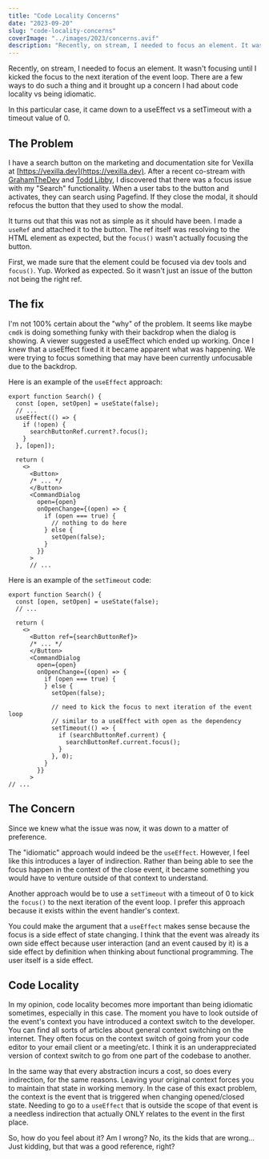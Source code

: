 ```yaml
---
title: "Code Locality Concerns"
date: "2023-09-20"
slug: "code-locality-concerns"
coverImage: "../images/2023/concerns.avif"
description: "Recently, on stream, I needed to focus an element. It wasn;t focusing until I kicked the focus to the next iteration of the event loop. There are a few ways to do such a thing and it brought up a concern I had about code locality vs being idiomatic."
---
```


Recently, on stream, I needed to focus an element. It wasn't focusing until I kicked the focus to the next iteration of the event loop. There are a few ways to do such a thing and it brought up a concern I had about code locality vs being idiomatic.

In this particular case, it came down to a useEffect vs a setTimeout with a timeout value of 0.

## The Problem

I have a search button on the marketing and documentation site for Vexilla at [https://vexilla.dev](https://vexilla.dev). After a recent co-stream with [GrahamTheDev](https://twitter.com/grahamthedev) and [Todd Libby](https://twitter.com/toddlibby), I discovered that there was a focus issue with my "Search" functionality. When a user tabs to the button and activates, they can search using Pagefind. If they close the modal, it should refocus the button that they used to show the modal.

It turns out that this was not as simple as it should have been. I made a `useRef` and attached it to the button. The ref itself was resolving to the HTML element as expected, but the `focus()` wasn't actually focusing the button.

First, we made sure that the element could be focused via dev tools and `focus()`. Yup. Worked as expected. So it wasn't just an issue of the button not being the right ref.

## The fix

I'm not 100% certain about the "why" of the problem. It seems like maybe `cmdk` is doing something funky with their backdrop when the dialog is showing. A viewer suggested a useEffect which ended up working. Once I knew that a useEffect fixed it it became apparent what was happening. We were trying to focus something that may have been currently unfocusable due to the backdrop.

Here is an example of the `useEffect` approach:

```tsx
export function Search() {
  const [open, setOpen] = useState(false);
  // ...
  useEffect(() => {
    if (!open) {
      searchButtonRef.current?.focus();
    }
  }, [open]);

  return (
    <>
      <Button>
      /* ... */
      </Button>
      <CommandDialog
        open={open}
        onOpenChange={(open) => {
          if (open === true) {
            // nothing to do here
          } else {
            setOpen(false);
          }
        }}
      >
      // ...
```

Here is an example of the `setTimeout` code:

```tsx
export function Search() {
  const [open, setOpen] = useState(false);
  // ...

  return (
    <>
      <Button ref={searchButtonRef}>
      /* ... */
      </Button>
      <CommandDialog
        open={open}
        onOpenChange={(open) => {
          if (open === true) {
          } else {
            setOpen(false);

            // need to kick the focus to next iteration of the event loop
            // similar to a useEffect with open as the dependency
            setTimeout(() => {
              if (searchButtonRef.current) {
                searchButtonRef.current.focus();
              }
            }, 0);
          }
        }}
      >
// ...
```

## The Concern

Since we knew what the issue was now, it was down to a matter of preference.

The "idiomatic" approach would indeed be the `useEffect`. However, I feel like this introduces a layer of indirection. Rather than being able to see the focus happen in the context of the close event, it became something you would have to venture outside of that context to understand.

Another approach would be to use a `setTimeout` with a timeout of 0 to kick the `focus()` to the next iteration of the event loop. I prefer this approach because it exists within the event handler's context.

You could make the argument that a `useEffect` makes sense because the focus is a side effect of state changing. I think that the event was already its own side effect because user interaction (and an event caused by it) is a side effect by definition when thinking about functional programming. The user itself is a side effect.

## Code Locality

In my opinion, code locality becomes more important than being idiomatic sometimes, especially in this case. The moment you have to look outside of the event's context you have introduced a context switch to the developer. You can find all sorts of articles about general context switching on the internet. They often focus on the context switch of going from your code editor to your email client or a meeting/etc. I think it is an underappreciated version of context switch to go from one part of the codebase to another.

In the same way that every abstraction incurs a cost, so does every indirection, for the same reasons. Leaving your original context forces you to maintain that state in working memory. In the case of this exact problem, the context is the event that is triggered when changing opened/closed state. Needing to go to a `useEffect` that is outside the scope of that event is a needless indirection that actually ONLY relates to the event in the first place.

So, how do you feel about it? Am I wrong? No, its the kids that are wrong... Just kidding, but that was a good reference, right?
